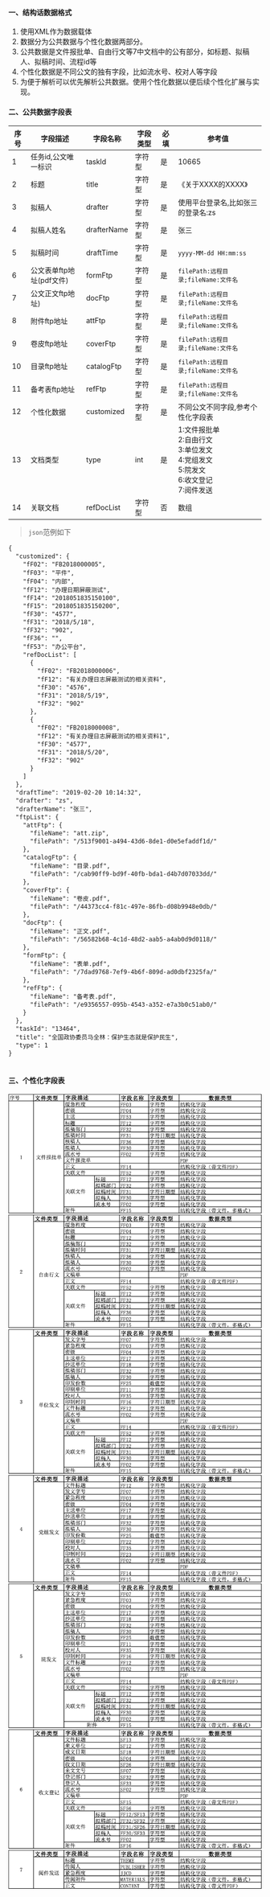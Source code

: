 #### 一、结构话数据格式
1.	使用XML作为数据载体
2.	数据分为公共数据与个性化数据两部分。
3.	公共数据是文件报批单、自由行文等7中文档中的公有部分，如标题、拟稿人、拟稿时间、流程id等
4.	个性化数据是不同公文的独有字段，比如流水号、校对人等字段
5.	为便于解析可以优先解析公共数据。使用个性化数据以便后续个性化扩展与实现。
#### 二、公共数据字段表
 | 序号 | 字段描述 | 字段名称 | 字段类型|必填|参考值|
 | ------ | ------ | ------ | ------ | ------ |------ |
 | 1 | 任务id,公文唯一标识 | taskId |字符型|是|10665|
 | 2 | 标题 | title |字符型|是|《关于XXXX的XXXX》|
 | 3 | 拟稿人 | drafter |字符型|是|使用平台登录名,比如张三的登录名:zs|
 | 4 | 拟稿人姓名 | drafterName |字符型|是|张三|
 | 5 | 拟稿时间 | draftTime |字符型|是|`yyyy-MM-dd HH:mm:ss`|
 | 6 | 公文表单ftp地址(pdf文件)| formFtp |字符型|是|`filePath:远程目录;fileName:文件名`|
 | 7 | 公文正文ftp地址)| docFtp |字符型|是|`filePath:远程目录;fileName:文件名`|
 | 8 | 附件ftp地址| attFtp |字符型|是|`filePath:远程目录;fileName:文件名`|
 | 9 | 卷皮ftp地址| coverFtp |字符型|是|`filePath:远程目录;fileName:文件名`|
 | 10 | 目录ftp地址| catalogFtp |字符型|是|`filePath:远程目录;fileName:文件名`|
 | 11 | 备考表ftp地址| refFtp |字符型|是|`filePath:远程目录;fileName:文件名`|
 | 12 | 个性化数据 | customized |字符型|是|不同公文不同字段,参考个性化字段表|
 | 13 | 文档类型 | type |int|是|1:文件报批单<br> 2:自由行文<br> 3:单位发文<br> 4:党组发文<br> 5:院发文<br> 6:收文登记<br> 7:阅件发送|
 | 14 | 关联文档 | refDocList |字符型|否|数组|

> `json`范例如下

```metadata json
{
  "customized": {
    "fF02": "FB2018000005",
    "fF03": "平件",
    "fF04": "内部",
    "fF12": "办理日期屏蔽测试",
    "fF14": "2018051835150100",
    "fF15": "2018051835150200",
    "fF30": "4577",
    "fF31": "2018/5/18",
    "fF32": "902",
    "fF36": "",
    "fF53": "办公平台",
    "refDocList": [
      {
        "fF02": "FB2018000006",
        "fF12": "有关办理日志屏蔽测试的相关资料",
        "fF30": "4576",
        "fF31": "2018/5/19",
        "fF32": "902"
      },
      {
        "fF02": "FB2018000008",
        "fF12": "有关办理日志屏蔽测试的相关资料1",
        "fF30": "4577",
        "fF31": "2018/5/20",
        "fF32": "902"
      }
    ]
  },
  "draftTime": "2019-02-20 10:14:32",
  "drafter": "zs",
  "drafterName": "张三",
  "ftpList": {
    "attFtp": {
      "fileName": "att.zip",
      "filePath": "/513f9001-a494-43d6-8de1-d0e5efaddf1d/"
    },
    "catalogFtp": {
      "fileName": "目录.pdf",
      "filePath": "/cab90ff9-bd9f-40fb-bda1-d4b7d07033dd/"
    },
    "coverFtp": {
      "fileName": "卷皮.pdf",
      "filePath": "/44373cc4-f81c-497e-86fb-d08b9948e0db/"
    },
    "docFtp": {
      "fileName": "正文.pdf",
      "filePath": "/56582b68-4c1d-48d2-aab5-a4ab0d9d0118/"
    },
    "formFtp": {
      "fileName": "表单.pdf",
      "filePath": "/7dad9768-7ef9-4b6f-809d-ad0dbf2325fa/"
    },
    "refFtp": {
      "fileName": "备考表.pdf",
      "filePath": "/e9356557-095b-4543-a352-e7a3b0c51ab0/"
    }
  },
  "taskId": "13464",
  "title": "全国政协委员马全林：保护生态就是保护民生",
  "type": 1
}


```

#### 三、个性化字段表

![Alt text][wjbpd]
![Alt text][zyxw]
![Alt text][dwfw]
![Alt text][dzfw]
![Alt text][yfw]
![Alt text][swdj]
![Alt text][yjfs]



[wjbpd]:https://github.com/GepengCn/fms/blob/master/src/main/resources/static/png/wjbpd.png
[zyxw]:https://github.com/GepengCn/fms/blob/master/src/main/resources/static/png/zyxw.png
[dwfw]:https://github.com/GepengCn/fms/blob/master/src/main/resources/static/png/dwfw.png
[dzfw]:https://github.com/GepengCn/fms/blob/master/src/main/resources/static/png/dzfw.png
[yfw]:https://github.com/GepengCn/fms/blob/master/src/main/resources/static/png/yfw.png
[yjfs]:https://github.com/GepengCn/fms/blob/master/src/main/resources/static/png/yjfs.png
[swdj]:https://github.com/GepengCn/fms/blob/master/src/main/resources/static/png/swdj.png
